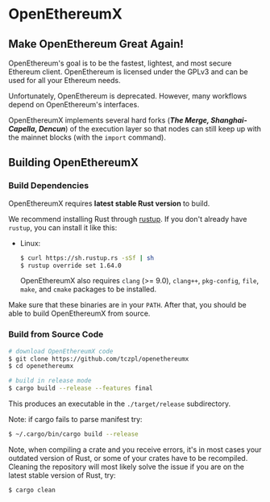 # OpenEthereumX

## Make OpenEthereum Great Again!

OpenEthereum's goal is to be the fastest, lightest, and most secure Ethereum client. OpenEthereum is licensed under the GPLv3 and can be used for all your Ethereum needs.

Unfortunately, OpenEthereum is deprecated. However, many workflows depend on OpenEthereum's interfaces.

OpenEthereumX implements several hard forks (***The Merge, Shanghai-Capella, Dencun***) of the execution layer so that nodes can still keep up with the mainnet blocks (with the ```import``` command).

## Building OpenEthereumX

### Build Dependencies

OpenEthereumX requires **latest stable Rust version** to build.

We recommend installing Rust through [rustup](https://www.rustup.rs/). If you don't already have `rustup`, you can install it like this:

- Linux:
  ```bash
  $ curl https://sh.rustup.rs -sSf | sh
  $ rustup override set 1.64.0
  ```

  OpenEthereumX also requires `clang` (>= 9.0), `clang++`, `pkg-config`, `file`, `make`, and `cmake` packages to be installed.

Make sure that these binaries are in your `PATH`. After that, you should be able to build OpenEthereumX from source.

### Build from Source Code

```bash
# download OpenEthereumX code
$ git clone https://github.com/tczpl/openethereumx
$ cd openethereumx

# build in release mode
$ cargo build --release --features final
```

This produces an executable in the `./target/release` subdirectory.

Note: if cargo fails to parse manifest try:

```bash
$ ~/.cargo/bin/cargo build --release
```

Note, when compiling a crate and you receive errors, it's in most cases your outdated version of Rust, or some of your crates have to be recompiled. Cleaning the repository will most likely solve the issue if you are on the latest stable version of Rust, try:

```bash
$ cargo clean
```
